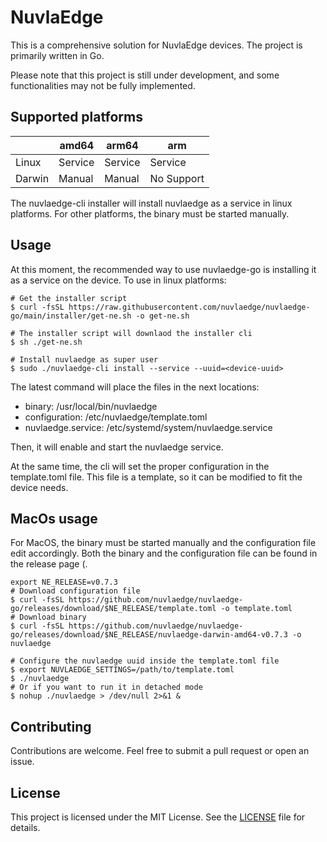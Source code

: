 # NuvlaEdge

This is a comprehensive solution for NuvlaEdge devices. The project is primarily written in Go.

Please note that this project is still under development, and some functionalities may not be fully implemented.


## Supported platforms

| 	        | amd64   	 | arm64   	 | arm        	 |
|----------|-----------|-----------|--------------|
| Linux  	 | Service 	 | Service 	 | Service    	 |
| Darwin 	 | Manual  	 | Manual  	 | No Support 	 |

The nuvlaedge-cli installer will install nuvlaedge as a service in linux platforms. For other platforms, the binary must be started manually.

## Usage

At this moment, the recommended way to use nuvlaedge-go is installing it as a service on the device. To use in linux platforms:

```shell
# Get the installer script
$ curl -fsSL https://raw.githubusercontent.com/nuvlaedge/nuvlaedge-go/main/installer/get-ne.sh -o get-ne.sh

# The installer script will downlaod the installer cli
$ sh ./get-ne.sh

# Install nuvlaedge as super user
$ sudo ./nuvlaedge-cli install --service --uuid=<device-uuid>
```

The latest command will place the files in the next locations:
- binary: /usr/local/bin/nuvlaedge
- configuration: /etc/nuvlaedge/template.toml
- nuvlaedge.service: /etc/systemd/system/nuvlaedge.service

Then, it will enable and start the nuvlaedge service.

At the same time, the cli will set the proper configuration in the template.toml file. This file is a template, 
so it can be modified to fit the device needs.

## MacOs usage

For MacOS, the binary must be started manually and the configuration file edit accordingly. 
Both the binary and the configuration file can be found in the release page (.

```shell
export NE_RELEASE=v0.7.3
# Download configuration file
$ curl -fsSL https://github.com/nuvlaedge/nuvlaedge-go/releases/download/$NE_RELEASE/template.toml -o template.toml
# Download binary
$ curl -fsSL https://github.com/nuvlaedge/nuvlaedge-go/releases/download/$NE_RELEASE/nuvlaedge-darwin-amd64-v0.7.3 -o nuvlaedge

# Configure the nuvlaedge uuid inside the template.toml file
$ export NUVLAEDGE_SETTINGS=/path/to/template.toml
$ ./nuvlaedge
# Or if you want to run it in detached mode
$ nohup ./nuvlaedge > /dev/null 2>&1 &

```




## Contributing

Contributions are welcome. Feel free to submit a pull request or open an issue.

## License

This project is licensed under the MIT License. See the [LICENSE](LICENSE) file for details.



